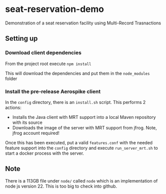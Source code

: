 # seat-reservation-demo
Demonstration of a seat reservation facility using Multi-Record Trasnactions

## Setting up
### Download client dependencies
From the project root execute
`npm install`

This will download the dependencies and put them in the `node_modules` folder

### Install the pre-release Aerospike client
In the `config` directory, there is an `install.sh` script. This performs 2 actions:

* Installs the Java client with MRT support into a local Maven repository with its source
* Downloads the image of the server with MRT support from jfrog. Note, jfrog account required!

Once this has been executed, put a valid `features.conf` with the needed feature support into the `config` directory and execute `run_server_mrt.sh` to start a docker process with the server.

## Note
There is a 113GB file under `node/` called `node` which is an implementation of node js version 22. This is too big to check into github.
